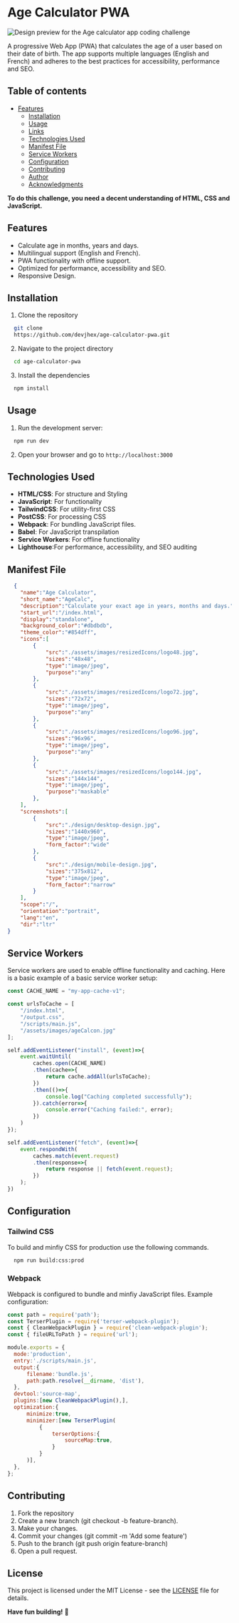 # Age Calculator PWA

![Design preview for the Age calculator app coding challenge](./design/desktop-preview.jpg)

A progressive Web App (PWA) that calculates the age of a user based on their date of birth.
The app supports multiple languages (English and French) and adheres to the best practices for accessibility, performance and SEO.

## Table of contents

- [Features](#features)
  - [Installation](#installation)
  - [Usage](#usage)
  - [Links](#links)
  - [Technologies Used](#technologies-used)
  - [Manifest File](#manifest-file)
  - [Service Workers](#service-workers)
  - [Configuration](#configuration)
  - [Contributing](#contributing)
  - [Author](#author)
  - [Acknowledgments](#acknowledgments)

**To do this challenge, you need a decent understanding of HTML, CSS and JavaScript.**

## Features
- Calculate age in months, years and days.
- Multilingual support (English and French).
- PWA functionality with offline support.
- Optimized for performance, accessibility and SEO.
- Responsive Design.

## Installation

1. Clone the repository
```bash
  git clone
  https://github.com/devjhex/age-calculator-pwa.git
```
2. Navigate to the project directory
```bash
  cd age-calculator-pwa
```
3. Install the dependencies
```bash
  npm install
```


## Usage
1. Run the development server:
```bash
  npm run dev
```
2. Open your browser and go to `http://localhost:3000` 

## Technologies Used

- **HTML/CSS**: For structure and Styling
- **JavaScript**: For functionality
- **TailwindCSS**: For utility-first CSS
- **PostCSS**: For processing CSS
- **Webpack**: For bundling JavaScript files.
- **Babel**: For JavaScript transpilation
- **Service Workers**: For offline functionality
- **Lighthouse**:For performance, accessibility, and SEO auditing

## Manifest File
```json
  {
    "name":"Age Calculator",
    "short_name":"AgeCalc",
    "description":"Calculate your exact age in years, months and days.",
    "start_url":"/index.html",
    "display":"standalone",
    "background_color":"#dbdbdb",
    "theme_color":"#854dff",
    "icons":[
        {
            "src":"./assets/images/resizedIcons/logo48.jpg",
            "sizes":"48x48",
            "type":"image/jpeg",
            "purpose":"any"
        },
        {
            "src":"./assets/images/resizedIcons/logo72.jpg",
            "sizes":"72x72",
            "type":"image/jpeg",
            "purpose":"any"
        },
        {
            "src":"./assets/images/resizedIcons/logo96.jpg",
            "sizes":"96x96",
            "type":"image/jpeg",
            "purpose":"any"
        },
        {
            "src":"./assets/images/resizedIcons/logo144.jpg",
            "sizes":"144x144",
            "type":"image/jpeg",
            "purpose":"maskable"
        },
    ],
    "screenshots":[
        {
            "src":"./design/desktop-design.jpg",
            "sizes":"1440x960",
            "type":"image/jpeg",
            "form_factor":"wide"
        },
        {
            "src":"./design/mobile-design.jpg",
            "sizes":"375x812",
            "type":"image/jpeg",
            "form_factor":"narrow"
        }
    ],
    "scope":"/",
    "orientation":"portrait",
    "lang":"en",
    "dir":"ltr"
}
```

## Service Workers
Service workers are used to enable offline functionality and caching. Here is a basic example of a basic service worker setup:
```js
const CACHE_NAME = "my-app-cache-v1";

const urlsToCache = [
    "/index.html",
    "/output.css",
    "/scripts/main.js",
    "/assets/images/ageCalcon.jpg"
];

self.addEventListener("install", (event)=>{
    event.waitUntil(
        caches.open(CACHE_NAME)
        .then(cache=>{
            return cache.addAll(urlsToCache);
        })
        .then(()=>{
            console.log("Caching completed successfully");
        }).catch(error=>{
            console.error("Caching failed:", error);
        })
    )
});

self.addEventListener("fetch", (event)=>{
    event.respondWith(
        caches.match(event.request)
        .then(response=>{
            return response || fetch(event.request);
        })
    );
})
```


## Configuration
  ### Tailwind CSS
  To build and minfiy CSS for production use the following commands.
```bash
  npm run build:css:prod
```
  ### Webpack
  Webpack is configured to bundle and minfiy JavaScript files. Example configuration:

  ```js
const path = require('path');
const TerserPlugin = require('terser-webpack-plugin');
const { CleanWebpackPlugin } = require('clean-webpack-plugin');
const { fileURLToPath } = require('url');

module.exports = {
    mode:'production',
    entry:'./scripts/main.js',
    output:{
        filename:'bundle.js',
        path:path.resolve(__dirname, 'dist'),
    },
    devtool:'source-map',
    plugins:[new CleanWebpackPlugin(),],
    optimization:{
        minimize:true,
        minimizer:[new TerserPlugin(
            {
                terserOptions:{
                    sourceMap:true,
                }
            }
        )],
    },
};
```

## Contributing
1. Fork the repository
2. Create a new branch (git checkout -b feature-branch).
3. Make your changes.
4. Commit your changes (git commit -m 'Add some feature')
5. Push to the branch (git push origin feature-branch)
6. Open a pull request.

## License
This project is licensed under the MIT License - see the [LICENSE](./LICENSE) file for details.

**Have fun building!** 🚀


